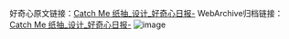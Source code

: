 好奇心原文链接：[Catch Me 纸抽_设计_好奇心日报-](https://www.qdaily.com/articles/6334.html)
WebArchive归档链接：[Catch Me 纸抽_设计_好奇心日报-](http://web.archive.org/web/20190623170208/https://www.qdaily.com/articles/6334.html)
![image](http://ww3.sinaimg.cn/large/007d5XDply1g3w9vhb26lj30u02ow11o)